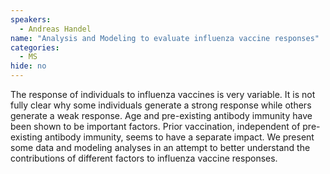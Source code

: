 ```yaml
---
speakers:
  - Andreas Handel
name: "Analysis and Modeling to evaluate influenza vaccine responses"
categories:
  - MS
hide: no
---
```

The response of individuals to influenza vaccines is very variable. It is not fully clear why some individuals generate a strong response while others generate a weak response. Age and pre-existing antibody immunity have been shown to be important factors. Prior vaccination, independent of pre-existing antibody immunity, seems to have a separate impact. We present some data and modeling analyses in an attempt to better understand the contributions of different factors to influenza vaccine responses.
